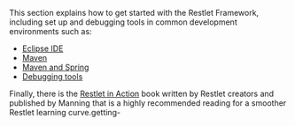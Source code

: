 This section explains how to get started with the Restlet Framework,
including set up and debugging tools in common development environments
such as:

-   [Eclipse IDE](./eclipse "Getting started with Eclipse IDE")
-   [Maven](./maven "Getting started with Maven")
-   [Maven and Spring](./maven-spring "Getting Started with Maven and Spring")
-   [Debugging tools](./debugging-tools "Debugging tools")

Finally, there is the [Restlet in Action](http://www.amazon.com/gp/product/193518234X/ref=as_li_tf_tl?ie=UTF8&camp=1789&creative=9325&creativeASIN=193518234X&linkCode=as2&tag=restlet-20)
book written by Restlet creators and published by Manning that is a highly recommended reading for a smoother Restlet learning curve.getting-
